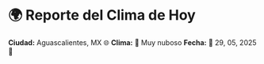 # 🌍 Reporte del Clima de Hoy

**Ciudad:** Aguascalientes, MX 🌐
**Clima:** 🌈 Muy nuboso
**Fecha:** 📅 29, 05, 2025 🚀

